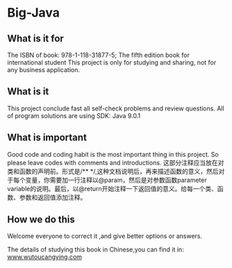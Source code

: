 # Big-Java

## What is it for
The ISBN of book: 978-1-118-31877-5; The fifth edition book for international student
This project is only for studying and sharing, not for any business application.

## What is it
This project conclude fast all self-check problems and review questions.
All of program solutions are using SDK: Java 9.0.1

## What is important
Good code and coding habit is the most important thing in this project.
So please leave codes with comments and introductions.
这部分注释应当放在对类和函数的声明前。形式是/**  */,这种文档说明后，再来描述函数的意义，然后对于每个变量，你需要加一行注释以@param，然后是对参数函数parameter variable的说明。最后，以@return开始注释一下返回值的意义。给每一个类、函数、参数和返回值添加注释。

## How we do this
Welcome everyone to correct it ,and give better options or answers.

The details of studying this book in Chinese,you can find it in: www.wutoucangying.com
